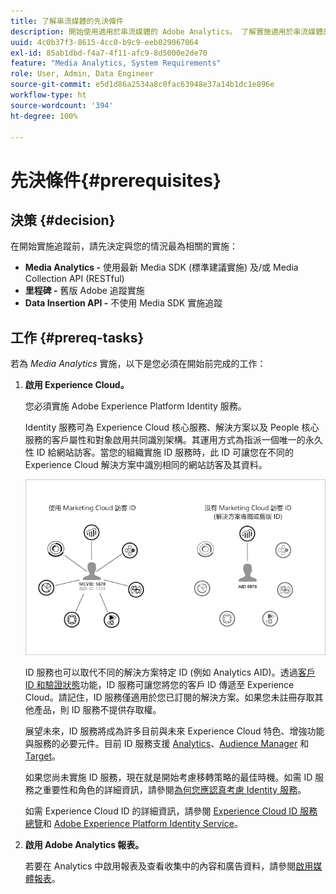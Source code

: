 ```yaml
---
title: 了解串流媒體的先決條件
description: 開始使用適用於串流媒體的 Adobe Analytics。 了解實施適用於串流媒體的 Adobe Analytics 需要哪些條件。
uuid: 4c0b37f3-8615-4cc0-b9c9-eeb029067064
exl-id: 85ab1dbd-f4a7-4f11-afc9-8d5000e2de70
feature: "Media Analytics, System Requirements"
role: User, Admin, Data Engineer
source-git-commit: e5d1d86a2534a8c0fac63948e37a14b1dc1e896e
workflow-type: ht
source-wordcount: '394'
ht-degree: 100%

---
```


# 先決條件{#prerequisites}

## 決策 {#decision}

在開始實施追蹤前，請先決定與您的情況最為相關的實施：

* **Media Analytics -** 使用最新 Media SDK (標準建議實施) 及/或 Media Collection API (RESTful)
* **里程碑 -** 舊版 Adobe 追蹤實施
* **Data Insertion API -** 不使用 Media SDK 實施追蹤

## 工作 {#prereq-tasks}

若為 *Media Analytics* 實施，以下是您必須在開始前完成的工作：

1. **啟用 Experience Cloud。**

   您必須實施 Adobe Experience Platform Identity 服務。

    Identity 服務可為 Experience Cloud 核心服務、解決方案以及 People 核心服務的客戶屬性和對象啟用共同識別架構。其運用方式為指派一個唯一的永久性 ID 給網站訪客。當您的組織實施 ID 服務時，此 ID 可讓您在不同的 Experience Cloud 解決方案中識別相同的網站訪客及其資料。

   ![](assets/mc_id_service_graphic.png)

   ID 服務也可以取代不同的解決方案特定 ID (例如 Analytics AID)。透過[客戶 ID 和驗證狀態](https://experienceleague.adobe.com/docs/id-service/using/reference/authenticated-state.html?lang=zh-Hant)功能，ID 服務可讓您將您的客戶 ID 傳遞至 Experience Cloud。請記住，ID 服務僅適用於您已訂閱的解決方案。如果您未註冊存取其他產品，則 ID 服務不提供存取權。

   展望未來，ID 服務將成為許多目前與未來 Experience Cloud 特色、增強功能與服務的必要元件。目前 ID 服務支援 [Analytics](https://www.adobe.com/tw/marketing-cloud/web-analytics.html)、[Audience Manager](https://www.adobe.com/tw/marketing-cloud/data-management-platform.html) 和 [Target](https://www.adobe.com/tw/marketing-cloud/testing-targeting.html)。

   如果您尚未實施 ID 服務，現在就是開始考慮移轉策略的最佳時機。如需 ID 服務之重要性和角色的詳細資訊，請參閱[為何您應認真考慮 Identity 服務](https://theblog.adobe.com/why-new-adobe-marketing-cloud-id-service-should-be-on-your-radar/)。

   如需 Experience Cloud ID 的詳細資訊，請參閱 [Experience Cloud ID 服務總覽](https://experienceleague.adobe.com/docs/id-service/using/intro/overview.html?lang=zh-Hant)和 [Adobe Experience Platform Identity Service](https://experienceleague.adobe.com/docs/id-service/using/home.html?lang=zh-Hant)。

1. **啟用 Adobe Analytics 報表。**

   若要在 Analytics 中啟用報表及查看收集中的內容和廣告資料，請參閱[啟用媒體報表](/help/media-reports/media-reports-enable.md)。
